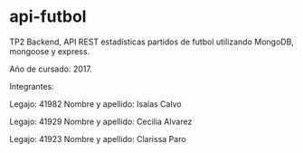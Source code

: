 # api-futbol
TP2 Backend, API REST estadísticas partidos de futbol utilizando MongoDB, mongoose y express.
 
Año de cursado: 2017.

Integrantes: 

Legajo: 41982
Nombre y apellido: Isaías Calvo

Legajo: 41929
Nombre y apellido: Cecilia Alvarez 

Legajo: 41923
Nombre y apellido: Clarissa Paro

